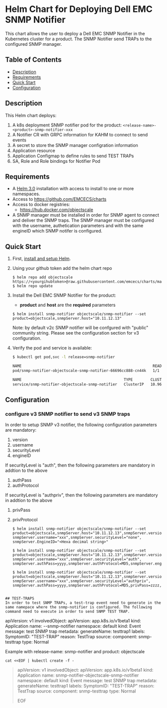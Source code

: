 # Helm Chart for Deploying Dell EMC SNMP Notifier
This chart allows the user to deploy a Dell EMC SNMP Notifier in the Kubernetes cluster for a product. The SNMP Notifier send TRAPs to the configured SNMP manager.

## Table of Contents

* [Description](#description)
* [Requirements](#requirements)
* [Quick Start](#quick-start)
* [Configuration](#configuration)

## Description

This Helm chart deploys:
1. A k8s deployment  SNMP notifier pod for the product:
   `<release-name>-<product>-snmp-notifier-xxx`
2. A Notifier CR with GRPC information for KAHM to connect to send events
3. A secret to store the SNMP manager configration information
4. Application resource
5. Application Configmap to define rules to send TEST TRAPs
6. SA, Role and Role bindings for Notifier Pod

## Requirements

* A [Helm 3.0](https://helm.sh) installation with access to install to one or more namespaces.
* Access to https://github.com/EMCECS/charts
* Access to docker registries:
    * https://hub.docker.com/objectscale
* A SNMP manager must be installed in order for SNMP agent to connect and deliver the SNMP traps. The SNMP manager must be configured with the username, authetication parameters and with the same engineID which SNMP notifer is configured.

## Quick Start

1. First, [install and setup Helm](https://docs.helm.sh/using_helm/#quickstart).

2. Using your github token add the helm chart repo

    ```
    $ helm repo add objectscale https://<yourgihubtoken>@raw.githubusercontent.com/emcecs/charts/master/docs
    $ helm repo update
    ```

3. Install the Dell EMC SNMP Notifier for the product: 
    - **product** and **host** are the **required** parameters
    ```
    $ helm install snmp-notifier objectscale/snmp-notifier --set product=objectscale,snmpServer.host="10.11.12.13"
    ```
    Note: by default v2c SNMP notifier will be confgured with "public" community string. Please see the configuration section for v3 configuration.

4. Verify the pod and service is available:
    ```bash
    $ kubectl get pod,svc -l release=snmp-notifier

    NAME                                                           READY   STATUS    RESTARTS   AGE
    pod/snmp-notifier-objectscale-snmp-notifier-66696cc888-cn44k   1/1     Running   1          42h
    
    NAME                                              TYPE        CLUSTER-IP     EXTERNAL-IP   PORT(S)     AGE
    service/snmp-notifier-objectscale-snmp-notifier   ClusterIP   10.96.244.12   <none>        50051/TCP   42h
    ```

## Configuration

### configure v3 SNMP notifier to send v3 SNMP traps
In order to setup SNMP v3 notifier, the following configuration parameters are mandatory:

 1. version
 2. username
 3. securityLevel
 4. engineID

If securityLevel is "auth", then the following parameters are mandatory in addtion to the above
 1. authPass
 2. authProtocol

If securityLevel is "authpriv", then the following parameters are mandatory in addtion to the above
 1. privPass
 2. privProtocol

    ```
    $ helm install snmp-notifier objectscale/snmp-notifier --set product=objectscale,snmpServer.host="10.11.12.13",snmpServer.version=v3, snmpServer.username="xxx",snmpServer.securityLevel="none", snmpServer.EngineID="<Hexa decimal string>"
   
    $ helm install snmp-notifier objectscale/snmp-notifier --set product=objectscale,snmpServer.host="10.11.12.13",snmpServer.version=v3, snmpServer.username="xxx",snmpServer.securityLevel="auth", snmpServer.authPass=yyyy,snmpServer.authProtocol=MD5,snmpServer.engineID="2345678910FFEEED"

    $ helm install snmp-notifier objectscale/snmp-notifier --set product=objectscale,snmpServer.host="10.11.12.13",snmpServer.version=v3, snmpServer.username="xxx",snmpServer.securityLevel="authpriv", snmpServer.authPass=yyyy,snmpServer.authProtocol=MD5,privPass=zzzz,privProtocol=SHA,snmpServer.engineID="2345678910FFEEED"
   ```

## TEST-TRAPS
In order to test SNMP TRAPs, a test-trap event need to generate in the same namepace where the snmp-notifier is configured. The following command need to execute in order to send SNMP TEST TRAP.

 ```
 apiVersion: v1
 involvedObject:
   apiVersion: app.k8s.io/v1beta1
   kind: Application
   name: <helm-release-name>-<productName>-snmp-notifier
   namespace: default
 kind: Event
 message: test SNMP trap
 metadata:
   generateName: testtrap1
   labels:
      SymptomID: "TEST-TRAP"
 reason: TestTrap
 source:
   component: snmp-testtrap
 type: Normal

 Example with release-name: snmp-notifier and product: objectscale

    cat <<EOF | kubectl create -f -
> apiVersion: v1
> involvedObject:
>   apiVersion: app.k8s.io/v1beta1
>   kind: Application
>   name: snmp-notifier-objectscale-snmp-notifier
>   namespace: default
> kind: Event
> message: test SNMP trap
> metadata:
>   generateName: testtrap1
>   labels:
>      SymptomID: "TEST-TRAP"
> reason: TestTrap
> source:
>   component: snmp-testtrap
> type: Normal
>
> EOF

 ```
